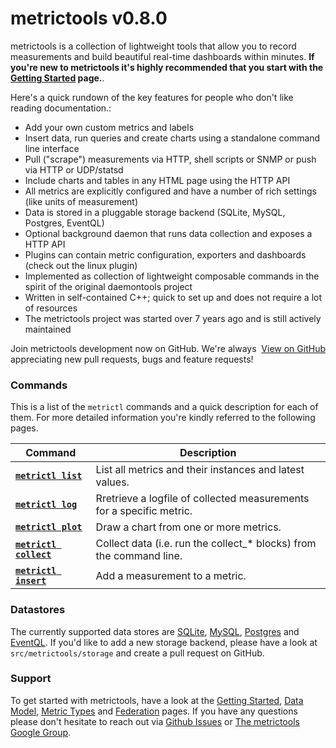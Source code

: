 # metrictools v0.8.0

metrictools is a collection of lightweight tools that allow you to record measurements
and build beautiful real-time dashboards within minutes. **If you're new to metrictools it's highly recommended that you start with the
[Getting Started](/documentation/getting-started) page.**. 

Here's a quick rundown of the key features for people who don't like reading
documentation.:

  - Add your own custom metrics and labels
  - Insert data, run queries and create charts using a standalone command line interface
  - Pull ("scrape") measurements via HTTP, shell scripts or SNMP or push via HTTP or UDP/statsd
  - Include charts and tables in any HTML page using the HTTP API
  - All metrics are explicitly configured and have a number of rich settings (like units of measurement)
  - Data is stored in a pluggable storage backend (SQLite, MySQL, Postgres, EventQL)
  - Optional background daemon that runs data collection and exposes a HTTP API
  - Plugins can contain metric configuration, exporters and dashboards (check out
    the linux plugin)
  - Implemented as collection of lightweight composable commands in the spirit of the original daemontools project
  - Written in self-contained C++; quick to set up and does not require a lot of resources
  - The metrictools project was started over 7 years ago and is still actively maintained


<div class="notice">
  <div style="float:right;"><a class="github-button" data-style="mega" href="https://github.com/paulasmuth/metrictools" data-count-href="/paulasmuth/metrictools/stargazers" data-count-api="/repos/paulasmuth/metrictools#stargazers_count" data-count-aria-label="# stargazers on GitHub" aria-label="Star paulasmuth/metrictools on GitHub">View on GitHub</a></div>
  Join metrictools development now on GitHub. We're always appreciating new pull requests, bugs and feature requests!
</div>


### Commands

This is a list of the `metrictl` commands and a quick description for each of
them. For more detailed information you're kindly referred to the following
pages.

<table>
  <thead>
    <tr>
      <th>Command</th>
      <th>Description</th>
    </tr>
  </thead>
  <tbody>
    <tr>
      <td><code><a href="/documentation/metrictl-list"><strong>metrictl list</strong></a></code></td>
      <td>List all metrics and their instances and latest values.</td>
    </tr>
    <tr>
      <td><code><a href="/documentation/metrictl-log"><strong>metrictl log</strong></a></code></td>
      <td>Rretrieve a logfile of collected measurements for a specific metric.</td>
    </tr>
    <tr>
      <td><code><a href="/documentation/metrictl-plot"><strong>metrictl plot</strong></a></code></td>
      <td>Draw a chart from one or more metrics.</td>
    </tr>
    <tr>
      <td><code><a href="/documentation/metrictl-insert"><strong>metrictl collect</strong></a></code></td>
      <td>Collect data (i.e. run the collect_* blocks) from the command line.</td>
    </tr>
    <tr>
      <td><code><a href="/documentation/metrictl-insert"><strong>metrictl insert</strong></a></code></td>
      <td>Add a measurement to a metric.</td>
    </tr>
  </tbody>
</table>

### Datastores

The currently supported data stores are 
[SQLite](/documentation/backend-sqlite),
[MySQL](/documentation/backend-mysql), 
[Postgres](/documentation/backend-postgres) and [EventQL](/documentation/backend-eventql).
If you'd like to add a new storage backend, please have a look at `src/metrictools/storage` and
create a pull request on GitHub.


### Support

To get started with metrictools, have a look at the [Getting Started](/documentation/getting-started),
[Data Model](/documentation/data-model), [Metric Types](/documentation/metric-types)
and [Federation](/documentation/federation) pages. If you have any questions please
don't hesitate to reach out via [Github Issues](http://github.com/paulasmuth/metrictools/issues)
or [The metrictools Google Group](http://groups.google.com/group/metrictools).

<script async defer src="https://buttons.github.io/buttons.js"></script>

